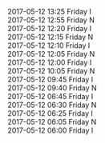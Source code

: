 2017-05-12 13:25 Friday  I  
2017-05-12 12:55 Friday  N  
2017-05-12 12:20 Friday  I  
2017-05-12 12:15 Friday  N  
2017-05-12 12:10 Friday  I  
2017-05-12 12:05 Friday  N  
2017-05-12 12:00 Friday  I  
2017-05-12 10:05 Friday  N  
2017-05-12 09:45 Friday  I  
2017-05-12 09:40 Friday  N  
2017-05-12 06:45 Friday  I  
2017-05-12 06:30 Friday  N  
2017-05-12 06:25 Friday  I  
2017-05-12 06:05 Friday  N  
2017-05-12 06:00 Friday  I  
